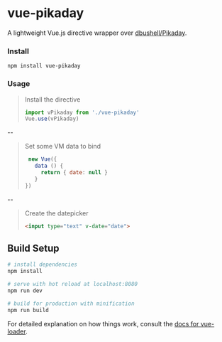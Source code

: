 # vue-pikaday

A lightweight Vue.js directive wrapper over [dbushell/Pikaday](https://github.com/dbushell/Pikaday).

### Install
```
npm install vue-pikaday
```

### Usage
>Install the directive
>```js
>import vPikaday from './vue-pikaday'
>Vue.use(vPikaday)
>```
--
> Set some VM data to bind
> ```js
>  new Vue({
>    data () {
>      return { date: null }
>    }
> })
> ```
--
> Create the datepicker
> ```html
> <input type="text" v-date="date">
> ```


## Build Setup

``` bash
# install dependencies
npm install

# serve with hot reload at localhost:8080
npm run dev

# build for production with minification
npm run build
```

For detailed explanation on how things work, consult the [docs for vue-loader](http://vuejs.github.io/vue-loader).
